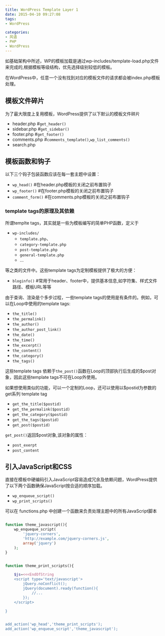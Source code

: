 ```yaml
---
title: WordPress Template Layer 1
date: 2015-04-10 09:27:08
tags:
- WordPress

categories:
- 风语
- PHP
- WordPress
---
```




如基础架构中所述，WP的模板加载是通过wp-includes/template-load.php文件来完成的,根据模板等级结构，优先选择级别较低的模板。

在WordPress中，任意一个没有找到对应的模板文件的请求都会被index.php模板处理。

## 模板文件碎片

为了最大限度上复用模板，WordPress提供了以下默认的模板文件碎片

* header.php    #`get_header()`
* sidebar.php   #`get_sidebar()`
* footer.php    #`get_footer()`
* comments.php   #`comments_template()`,`wp_list_comments()`
* search.php


## 模板函数和钩子


以下三个钩子包装函数应该在每一套主题中设置：

* `wp_head()`         #在header.php模板的</head>关闭之前布置钩子
* `wp_footer()`       #在footer.php模板的</body>关闭之前布置钩子
* `comment_form()`    #在comments.php模板的</form>关闭之前布置钩子


### template tags的原理及其依赖

所谓templte tags，其实就是一些为模板编写的简单PHP函数，定义于

* `wp-includes/`
    * `template.php`、
    * `category-template.php`
    * `post-template.php`
    * `general-template.php`
    * ...

等之类的文件中。这些template tags为定制模板提供了极大的方便：

* `bloginfo()`    #常用于header、footer中，提供基本信息,如字符集、样式文件路径、模板URL等等

由于查询、渲染是个多步过程，一些template tags的使用是有条件的。例如，可以在Loop中使用的template tags:

* `the_title()`
* `the_permalink()`
* `the_author()`
* `the_author_post_link()`
* `the_date()`
* `the_time()`
* `the_excerpt()`
* `the_content()`
* `the_category()`
* `the_tags()`

这些template tags 依赖于`the_post()`函数在Loop的顶部执行后生成的$post对象，因此这些template tags不可在Loop外使用。

如果想使用类似的功能，可以一个定制的Loop，还可以使用以$postid为参数的get系列 template tag

* `get_the_title($postid)`
* `get_the_permalink($postid)`
* `get_the_category($postid)`
* `get_the_tags($postid)`
* `get_post($postid)`

`get_post()`返回$post对象,该对象的属性：
 
* `post_exerpt`
* `post_content`


## 引入JavaScript和CSS

直接在模板中硬编码引入JavaScript容易造成冗余及依赖问题，WordPress提供了以下两个函数确保JavaScript按合适的顺序加载。

* `wp_enqueue_script()`
* `wp_print_scripts()`


可以在 functions.php 中创建一个函数来负责处理主题中的所有JavaScript脚本

```PHP

function theme_javascript(){
    wp_enqueque_script(
        'jquery-corners',
        'http://example.com/jquery-corners.js',
        array('jquery')
    );
}


function theme_print_scripts(){

    $js=<<<EndOfString
    <script type='text/javascript'>
        jQuery.noConflict();
        jQuery(document).ready(function(){
            //...
        });
    </script>

}


add_action('wp_head','theme_print_scripts');
add_action('wp_enqueue_script','theme_javascript');

```







